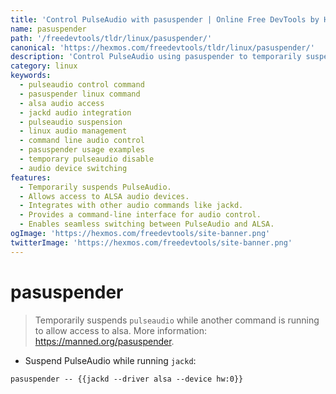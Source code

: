```yaml
---
title: 'Control PulseAudio with pasuspender | Online Free DevTools by Hexmos'
name: pasuspender
path: '/freedevtools/tldr/linux/pasuspender/'
canonical: 'https://hexmos.com/freedevtools/tldr/linux/pasuspender/'
description: 'Control PulseAudio using pasuspender to temporarily suspend it while running other commands like jackd.  Access ALSA audio devices seamlessly. Free online tool, no registration required.'
category: linux
keywords:
  - pulseaudio control command
  - pasuspender linux command
  - alsa audio access
  - jackd audio integration
  - pulseaudio suspension
  - linux audio management
  - command line audio control
  - pasuspender usage examples
  - temporary pulseaudio disable
  - audio device switching
features:
  - Temporarily suspends PulseAudio.
  - Allows access to ALSA audio devices.
  - Integrates with other audio commands like jackd.
  - Provides a command-line interface for audio control.
  - Enables seamless switching between PulseAudio and ALSA.
ogImage: 'https://hexmos.com/freedevtools/site-banner.png'
twitterImage: 'https://hexmos.com/freedevtools/site-banner.png'
---
```


# pasuspender

> Temporarily suspends `pulseaudio` while another command is running to allow access to alsa.
> More information: <https://manned.org/pasuspender>.

- Suspend PulseAudio while running `jackd`:

`pasuspender -- {{jackd --driver alsa --device hw:0}}`
